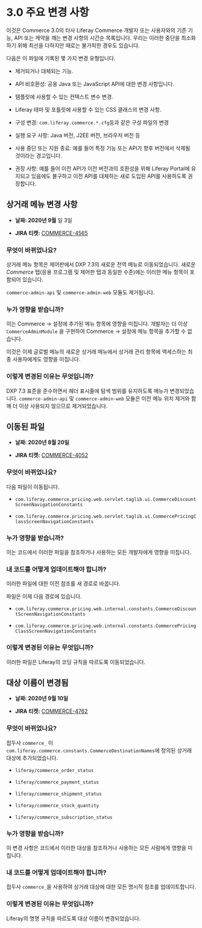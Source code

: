 # 3.0 주요 변경 사항

이것은 Commerce 3.0의 타사 Liferay Commerce 개발자 또는 사용자와의 기존 기능, API 또는 계약을 깨는 변경 사항의 시간순 목록입니다. 우리는 이러한 중단을 최소화하기 위해 최선을 다하지만 때로는 불가피한 경우도 있습니다.

다음은 이 파일에 기록된 몇 가지 변경 유형입니다.

* 제거되거나 대체되는 기능.

* API 비호환성: 공용 Java 또는 JavaScript API에 대한 변경 사항입니다.

* 템플릿에 사용할 수 있는 컨텍스트 변수 변경.

* Liferay 테마 및 포틀릿에 사용할 수 있는 CSS 클래스의 변경 사항.

* 구성 변경: `com.liferay.commerce.*.cfg`등과 같은 구성 파일의 변경

* 실행 요구 사항: Java 버전, J2EE 버전, 브라우저 버전 등

* 사용 중단 또는 지원 종료: 예를 들어 특정 기능 또는 API가 향후 버전에서 삭제될 것이라는 경고입니다.

* 권장 사항: 예를 들어 이전 API가 이전 버전과의 호환성을 위해 Liferay Portal에 유지되고 있음에도 불구하고 이전 API를 대체하는 새로 도입된 API를 사용하도록 권장합니다.

## 상거래 메뉴 변경 사항

* **날짜: 2020년 9월** 일 3일

* **JIRA 티켓:** [COMMERCE-4565](https://issues.liferay.com/browse/COMMERCE-4565)

### 무엇이 바뀌었나요?

상거래 메뉴 항목은 제어판에서 DXP 7.3의 새로운 전역 메뉴로 이동되었습니다. 새로운 _Commerce_ 탭(응용 프로그램 및 제어판 탭과 동일한 수준)에는 이러한 메뉴 항목이 포함되어 있습니다.

`commerce-admin-api` 및 `commerce-admin-web` 모듈도 제거됩니다.

### 누가 영향을 받습니까?

이는 Commerce &rarr; 설정에 추가된 메뉴 항목에 영향을 미칩니다. 개발자는 더 이상 `CommerceAdminModule` 을 구현하여 Commerce &rarr; 설정에 메뉴 항목을 추가할 수 없습니다.

이것은 이제 글로벌 메뉴의 새로운 상거래 메뉴에서 상거래 관리 항목에 액세스하는 최종 사용자에게도 영향을 미칩니다.

### 이렇게 변경된 이유는 무엇입니까?

DXP 7.3 표준을 준수하면서 헤더 표시줄에 탐색 범위를 유지하도록 메뉴가 변경되었습니다. `commerce-admin-api` 및 `commerce-admin-web` 모듈은 이전 메뉴 위치 제거와 함께 더 이상 사용되지 않으므로 제거되었습니다.

## 이동된 파일

* **날짜: 2020년 8월 20일**

* **JIRA 티켓:** [COMMERCE-4052](https://issues.liferay.com/browse/COMMERCE-4052)

### 무엇이 바뀌었나요?

다음 파일이 이동됩니다.

* `com.liferay.commerce.pricing.web.servlet.taglib.ui.CommerceDiscountScreenNavigationConstants`

* `com.liferay.commerce.pricing.web.servlet.taglib.ui.CommercePricingClassScreenNavigationConstants`

### 누가 영향을 받습니까?

이는 코드에서 이러한 파일을 참조하거나 사용하는 모든 개발자에게 영향을 미칩니다.

### 내 코드를 어떻게 업데이트해야 합니까?

이러한 파일에 대한 이전 참조를 새 경로로 바꿉니다.

파일은 이제 다음 경로에 있습니다.

* `com.liferay.commerce.pricing.web.internal.constants.CommerceDiscountScreenNavigationConstants`

* `com.liferay.commerce.pricing.web.internal.constants.CommercePricingClassScreenNavigationConstants`

### 이렇게 변경된 이유는 무엇입니까?

이러한 파일은 Liferay의 코딩 규칙을 따르도록 이동되었습니다.

## 대상 이름이 변경됨

* **날짜: 2020년 9월 10일**

* **JIRA 티켓:** [COMMERCE-4762](https://issues.liferay.com/browse/COMMERCE-4762)

### 무엇이 바뀌었나요?

접두사 `commerce_` 이 `com.liferay.commerce.constants.CommerceDestinationNames`에 정의된 상거래 대상에 추가되었습니다.

* `liferay/commerce_order_status`

* `liferay/commerce_payment_status`

* `liferay/commerce_shipment_status`

* `liferay/commerce_stock_quantity`

* `liferay/commerce_subscription_status`

### 누가 영향을 받습니까?

이 변경 사항은 코드에서 이러한 대상을 참조하거나 사용하는 모든 사람에게 영향을 미칩니다.

### 내 코드를 어떻게 업데이트해야 합니까?

접두사 `commerce_`을 사용하여 상거래 대상에 대한 모든 명시적 참조를 업데이트합니다.

### 이렇게 변경된 이유는 무엇입니까?

Liferay의 명명 규칙을 따르도록 대상 이름이 변경되었습니다.
